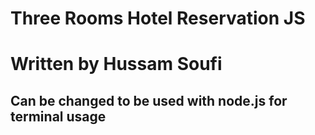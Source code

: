 # Three Rooms Hotel Reservation JS
# Written by Hussam Soufi

## Can be changed to be used with node.js for terminal usage